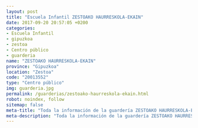 ```yaml
---
layout: post
title: "Escuela Infantil ZESTOAKO HAURRESKOLA-EKAIN"
date: 2017-09-20 20:57:05 +0200
categories:
- Escuela Infantil
- gipuzkoa
- zestoa
- Centro público
- guarderia
name: "ZESTOAKO HAURRESKOLA-EKAIN"
province: "Gipuzkoa"
location: "Zestoa"
code: "20013552"
type: "Centro público"
img: guarderia.jpg
permalink: /guarderias/zestoako-haurreskola-ekain.html
robot: noindex, follow
sitemap: false
meta-title: "Toda la información de la guardería ZESTOAKO HAURRESKOLA-EKAIN"
meta-description: "Toda la información de la guardería ZESTOAKO HAURRESKOLA-EKAIN"
---
```

